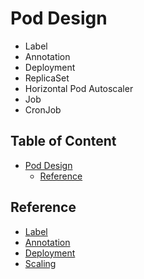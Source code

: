 # Pod Design

- Label
- Annotation
- Deployment
- ReplicaSet
- Horizontal Pod Autoscaler
- Job
- CronJob

## Table of Content  <!-- omit in toc -->

- [Pod Design](#pod-design)
  - [Reference](#reference)

## Reference

- [Label](/stgd/006-pod-design/label.md)
- [Annotation](/stgd/006-pod-design/annotation.md)
- [Deployment](/stgd/006-pod-design/deployment.md)
- [Scaling](/stgd/006-pod-design/scaling.md)
